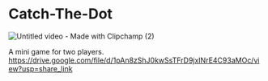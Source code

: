 # Catch-The-Dot

![Untitled video - Made with Clipchamp (2)](https://github.com/user-attachments/assets/b111985c-a168-4e5d-b275-3792ff2fef28)


A mini game for two players.
https://drive.google.com/file/d/1pAn8zShJ0kwSsTFrD9jxINrE4C93aMOc/view?usp=share_link
